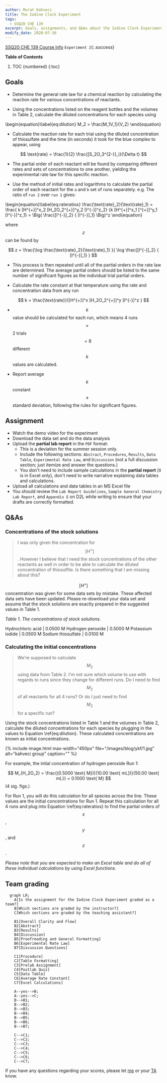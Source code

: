 ```yaml
---
author: Murat Kahveci
title: The Iodine Clock Experiment
tags: 
  - SSQ20 CHE 139
excerpt: Goals, assignments, and Q&As about the Iodine Clock Experiment.
modify_date: 2020-07-30
---
```

<a class="button button--outline-success button--pill button--xs" href="/tpv">SSQ20 CHE 139 Course Info</a>
`Experiment 2`{:.success}

__Table of Contents__

1. TOC (numbered)
{:toc}

## Goals

- Determine the general rate law for a chemical reaction by calculating the reaction rate for various concentrations of reactants. 

- Using the concentrations listed on the reagent bottles and the volumes in Table 2, calculate the diluted concentrations for each species using

\begin{equation}\label{eq:dilution}
  M_2 = \frac{M_1V_1}{V_2}
\end{equation}

- Calculate the reaction rate for each trial using the diluted concentration of thiosulfate and the time (in seconds) it took for the blue complex to appear, using 

$$ \text{rate} = \frac{1}{2} \frac{[S_2O_3^{2-}]_i}{\Delta t} $$

- The partial order of each reactant will be found by comparing different rates and sets of concentrations to one another, yielding the experimental rate law for this specific reaction.

- Use the method of initial rates and logarithms to calculate the partial order of each reactant for the `a` and `b` set of runs separately. e.g. The ratio of `run 2` over `run 1` gives:

\begin{equation}\label{eq:rateratios}
 \frac{\text{rate}_2}{\text{rate}_1}  = \frac{ k [H^{+}]^x_2 [H_2O_2^{+}]^y_2 [I^{-}]^z_2}
    {k [H^{+}]^x_1 [^{+}]^y_1 [I^{-}]^z_1}
    = 
    \Big( \frac{[I^{-}]_2}
    { [I^{-}]_1} \Big)^z
\end{equation}
 
where $$ z $$ can be found by
 
$$
   z = \frac{\log \frac{\text{rate}_2}{\text{rate}_1} }{ \log \frac{[I^{-}]_2}
    { [I^{-}]_1} }
$$

- This process is then repeated until all of the partial orders in the rate law are determined. The average partial orders should be listed to the same number of significant figures as the individual trial partial orders.

- Calculate the rate constant at that temperature using the rate and concentration data from any run

$$
  k = \frac{\text{rate}}{[H^{+}]^x [H_2O_2^{+}]^y [I^{-}]^z }
$$
  
- $$ k $$ value should be calculated for each run, which means 4 runs $$ \times $$ 2 trials $$ = 8 $$ different $$ k $$ values are calculated. 

- Report average $$ k $$ constant $$ \pm $$ standard deviation, following the rules for significant figures.

## Assignment

- Watch the demo video for the experiment
- Download the data set and do the data analysis  
- Upload the __partial lab report__ in the `PDF` format:
  - This is a deviation for the summer session only.
  - Include the following sections: `Abstract`, `Procedures`, `Results`, `Data Table`, `Experimental Rate Law`, and `Discussion` (not a full discussion section; just itemize and answer the questions.)
  - You don't need to include sample calculations in the __partial report__ (it is in Excel only), don't need to write narrative explaining data tables and calculations.
- Upload all calculations and data tables in an MS Excel file 
- You should review the `Lab Report Guidelines`, `Sample General Chemistry Lab Report`, and `Appendix E` on D2L while writing to ensure that your drafts are correctly formatted.

## Q&As 

### Concentrations of the stock solutions

> I was only given the concentration for $$ [H^+] $$. However I believe that I need the stock concentrations of the other reactants as well in order to be able to calculate the diluted concentration of thiosulfite. Is there something that I am missing about this?

$$ [H^+] $$ concentration was given for some data sets by mistake. These affected data sets have been updated. Please re-download your data set and assume that the stock solutions are exactly prepared in the suggested values in Table 1.

_Table 1. The concentrations of stock solutions._

Hydrochloric acid | 0.0500 M 
Hydrogen peroxide | 0.5000 M 
Potassium iodide | 0.0500 M 
Sodium thiosulfate | 0.0100 M

### Calculating the initial concentrations

> We're supposed to calculate $$ M_2 $$ using data from Table 2. I'm not sure which volume to use with regards to runs since they change for different runs. Do I need to find $$ M_2 $$ of all reactants for all 4 runs? Or do I just need to find $$ M_2 $$ for a specific run? 

Using the stock concentrations listed in Table 1 and the volumes in Table 2, calculate the diluted concentrations for each species by plugging in the values to Equation \ref{eq:dilution}. These calculated concentrations are known as initial concentrations.

{% include image.html max-width="450px" 
   file="/images/blog/ykf/1.jpg" alt="kahveci group"
   caption="" %}

For example, the intial concentration of hydrogen peroxide Run 1:

$$ M_{H_2O_2} = \frac{(0.5000 \text{ M}))(10.00 \text{ mL})}{50.00 \text{ mL}} = 0.1000 \text{ M} $$ (4 sig. figs.)

For Run 1, you will do this calculation for all species across the line. These values are the initial concentrations for Run 1. Repeat this calculation for all 4 runs and plug into Equation \ref{eq:rateratios} to find the partial orders of $$x$$, $$y$$, and $$z$$.

_Please note that you are expected to make an Excel table and do all of these individual calculations by using Excel functions._

## Team grading

```mermaid
  graph LR;
    A[Is the assignment for the Iodine Clock Experiment graded as a team?]
    B[Which sections are graded by the instructor?]
    C[Which sections are graded by the teaching assistant?]

    B1[Overall Clarity and Flow]
    B2[Abstract]
    B3[Results]
    B4[Discussion]
    B5[Proofreading and General Formatting]
    B6[Experimental Rate Law]
    B7[Discussion Questions]

    C1[Procedure]
    C2[Table Formatting]
    C3[Prelab Assignment]
    C4[Postlab Quiz]
    C5[Data Table]
    C6[Average Rate Constant]
    C7[Excel Calculations]

    A--yes-->B;
    A--yes-->C;
    B-->B1;
    B-->B2;
    B-->B3;
    B-->B4;
    B-->B5;
    B-->B6;
    B-->B7;

    C-->C1;
    C-->C2;
    C-->C3;
    C-->C4;
    C-->C5;
    C-->C6;
    C-->C7;
```

If you have any questions regarding your scores, please let [me](mailto:mkahveci@depaul.edu) or your [TA](mailto:brownt1129@gmail.com) know.